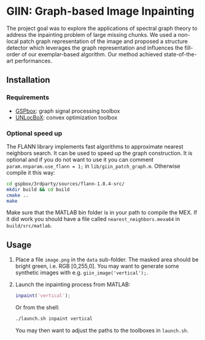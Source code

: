 # GIIN: Graph-based Image Inpainting

The project goal was to explore the applications of spectral graph theory to
address the inpainting problem of large missing chunks. We used a non-local
patch graph representation of the image and proposed a structure detector which
leverages the graph representation and influences the fill-order of our
exemplar-based algorithm. Our method achieved state-of-the-art performances.

## Installation

### Requirements

* [GSPbox](https://lts2.epfl.ch/gsp/): graph signal processing toolbox
* [UNLocBoX](https://lts2.epfl.ch/unlocbox/): convex optimization toolbox

### Optional speed up

The FLANN library implements fast algorithms to approximate nearest neighbors
search. It can be used to speed up the graph construction. It is optional and
if you do not want to use it you can comment `param.nnparam.use_flann = 1;` in
`lib/giin_patch_graph.m`.  Otherwise compile it this way:

```sh
cd gspbox/3rdparty/sources/flann-1.8.4-src/
mkdir build && cd build
cmake ..
make
```

Make sure that the MATLAB bin folder is in your path to compile the MEX. If it
did work you should have a file called `nearest_neighbors.mexa64` in
`build/src/matlab`.

## Usage

1. Place a file `image.png` in the `data` sub-folder. The masked area should be
   bright green, i.e. RGB [0,255,0]. You may want to generate some synthetic
   images with e.g. `giin_image('vertical');`.

2. Launch the inpainting process from MATLAB:

   ```m
   inpaint('vertical');
   ```

   Or from the shell:

   ```sh
   ./launch.sh inpaint vertical
   ```

   You may then want to adjust the paths to the toolboxes in `launch.sh`.
